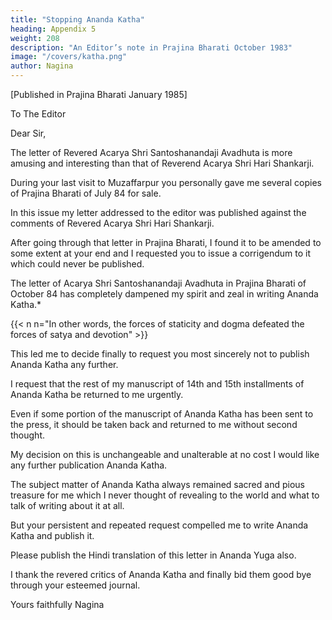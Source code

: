```yaml
---
title: "Stopping Ananda Katha"
heading: Appendix 5
weight: 208
description: "An Editor’s note in Prajina Bharati October 1983"
image: "/covers/katha.png"
author: Nagina
---
```



[Published in Prajina Bharati January 1985]

To The Editor

Dear Sir,

<!-- Only on 6 instant I could go through the letter of  appearing in Prajina Bharati for October 1984. -->

The letter of Revered Acarya Shri Santoshanandaji Avadhuta is more amusing and interesting than that of Reverend Acarya Shri Hari Shankarji.

 <!-- and I feel very much obliged for this. -->

During your last visit to Muzaffarpur you personally gave me several copies of Prajina Bharati of July 84 for sale.

In this issue my letter addressed to the editor was published against the comments of Revered Acarya Shri Hari Shankarji. 

After going through that letter in Prajina Bharati, I found it to be amended to some extent at your end and I requested you to issue a corrigendum to it which could never be published. 

<!-- So far I could know that Reverend Baba always remained very busy but never knew that He is unapproachable even for consultation on important issues. But now it is a revelation to me for which I am very much grateful to   Acarya Shri Santoshanandaji Avadhuta.
-->

<!-- Till now, neither the stock of  not my zeal to write it further had exhausted but of course  -->

The letter of Acarya Shri Santoshanandaji Avadhuta in Prajina Bharati of October 84 has completely dampened my spirit and zeal in writing Ananda Katha.*

{{< n n="In other words, the forces of staticity and dogma defeated the forces of satya and devotion" >}}

<!-- Now, I really feel exhausted with the result I have totally stopped writing Ananda Katha any further. Thanks to revered acaryaji. -->

This led me to decide finally to request you most sincerely not to publish Ananda Katha any further.

I request that the rest of my manuscript of 14th and 15th installments of Ananda Katha be returned to me urgently.

Even if some portion of the manuscript of Ananda Katha has been sent to the press, it should be taken back and returned to me without second thought.

<!-- I shall be thankful to your this kindness.  -->

My decision on this is unchangeable and unalterable at no cost I would like any further publication Ananda Katha.

The subject matter of Ananda Katha always remained sacred and pious treasure for me which I never thought of revealing to the world and what to talk of writing about it at all.

But your persistent and repeated request compelled me to write Ananda Katha and publish it.

Please publish the Hindi translation of this letter in Ananda Yuga also.

<!-- It is not possible for me to translate it now, and so kindly take trouble of getting it done at your end, for which I will remain obliged.

With your permission I also take the latitude of expressing my heartfelt gratitude, feelings and thanks in abundance to  -->

I thank the revered critics of Ananda Katha and finally bid them good bye through your esteemed journal.

<!-- Thanking you once more. -->

Yours faithfully
Nagina
